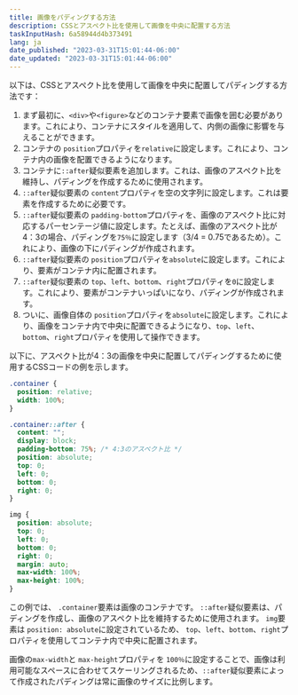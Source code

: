 ```yaml
---
title: 画像をパディングする方法
description: CSSとアスペクト比を使用して画像を中央に配置する方法
taskInputHash: 6a58944d4b373491
lang: ja
date_published: "2023-03-31T15:01:44-06:00"
date_updated: "2023-03-31T15:01:44-06:00"
---
```

以下は、CSSとアスペクト比を使用して画像を中央に配置してパディングする方法です：

1. まず最初に、`<div>`や`<figure>`などのコンテナ要素で画像を囲む必要があります。これにより、コンテナにスタイルを適用して、内側の画像に影響を与えることができます。
2. コンテナの `position`プロパティを`relative`に設定します。これにより、コンテナ内の画像を配置できるようになります。
3. コンテナに`::after`疑似要素を追加します。これは、画像のアスペクト比を維持し、パディングを作成するために使用されます。
4. `::after`疑似要素の `content`プロパティを空の文字列に設定します。これは要素を作成するために必要です。
5. `::after`疑似要素の `padding-bottom`プロパティを、画像のアスペクト比に対応するパーセンテージ値に設定します。たとえば、画像のアスペクト比が4：3の場合、パディングを`75％`に設定します（3/4 = 0.75であるため）。これにより、画像の下にパディングが作成されます。
6. `::after`疑似要素の `position`プロパティを`absolute`に設定します。これにより、要素がコンテナ内に配置されます。
7. `::after`疑似要素の `top`、`left`、`bottom`、`right`プロパティを`0`に設定します。これにより、要素がコンテナいっぱいになり、パディングが作成されます。
8. ついに、画像自体の `position`プロパティを`absolute`に設定します。これにより、画像をコンテナ内で中央に配置できるようになり、`top`、`left`、`bottom`、`right`プロパティを使用して操作できます。

以下に、アスペクト比が4：3の画像を中央に配置してパディングするために使用するCSSコードの例を示します。

```css
.container {
  position: relative;
  width: 100%;
}

.container::after {
  content: "";
  display: block;
  padding-bottom: 75%; /* 4:3のアスペクト比 */
  position: absolute;
  top: 0;
  left: 0;
  bottom: 0;
  right: 0;
}

img {
  position: absolute;
  top: 0;
  left: 0;
  bottom: 0;
  right: 0;
  margin: auto;
  max-width: 100%;
  max-height: 100%;
}
```

この例では、 `.container`要素は画像のコンテナです。 `::after`疑似要素は、パディングを作成し、画像のアスペクト比を維持するために使用されます。 `img`要素は `position: absolute`に設定されているため、 `top`、`left`、`bottom`、`right`プロパティを使用してコンテナ内で中央に配置されます。

画像の`max-width`と `max-height`プロパティを `100％`に設定することで、画像は利用可能なスペースに合わせてスケーリングされるため、`::after`疑似要素によって作成されたパディングは常に画像のサイズに比例します。
